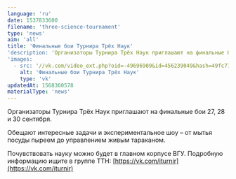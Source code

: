 ```yaml
---
language: 'ru'
date: 1537833600
filename: 'three-science-tournament'
type: 'news'
aim: 'all'
title: 'Финальные бои Турнира Трёх Наук'
'description: 'Организаторы Турнира Трёх Наук приглашают на финальные бои 27, 28 и 30 сентября.'
'images:
  - src: '//vk.com/video_ext.php?oid=-49696909&id=456239049&hash=49fc7790ac3d9411&hd=2'
    alt: 'Финальные бои Турнира Трёх Наук'
    type: 'vk'
updatedAt: 1568360578
materialType: 'news'
---
```

Организаторы Турнира Трёх Наук приглашают на финальные бои 27, 28 и 30 сентября.

Обещают интересные задачи и экспериментальное шоу – от мытья посуды пыреем до управлением живым тараканом.

Почувствовать науку можно будет в главном корпусе ВГУ. Подробную информацию ищите в группе ТТН: [https://vk.com/iturnir](https://vk.com/iturnir)

